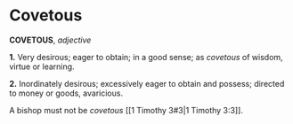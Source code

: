 # Covetous

**COVETOUS**, _adjective_

**1.** Very desirous; eager to obtain; in a good sense; as _covetous_ of wisdom, virtue or learning.

**2.** Inordinately desirous; excessively eager to obtain and possess; directed to money or goods, avaricious.

A bishop must not be _covetous_ [[1 Timothy 3#3|1 Timothy 3:3]].